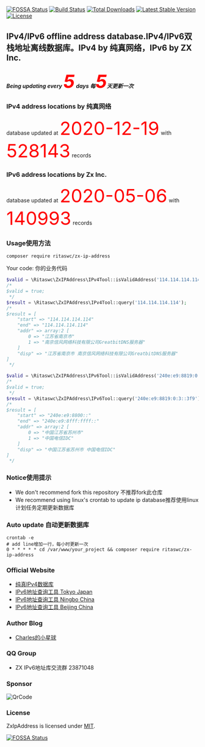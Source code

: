 [![FOSSA Status](https://app.fossa.com/api/projects/git%2Bgithub.com%2Fritaswc%2Fzx-ip-address.svg?type=shield)](https://app.fossa.com/projects/git%2Bgithub.com%2Fritaswc%2Fzx-ip-address?ref=badge_shield)
[![Build Status](https://www.travis-ci.org/ritaswc/zx-ip-address.svg?branch=master)](https://travis-ci.com/github/ritaswc/zx-ip-address)
<a href="https://packagist.org/packages/ritaswc/zx-ip-address"><img src="https://img.shields.io/packagist/dt/ritaswc/zx-ip-address" alt="Total Downloads"></a>
<a href="https://packagist.org/packages/ritaswc/zx-ip-address"><img src="https://img.shields.io/packagist/v/ritaswc/zx-ip-address" alt="Latest Stable Version"></a>
<a href="https://packagist.org/packages/ritaswc/zx-ip-address"><img src="https://img.shields.io/packagist/l/ritaswc/zx-ip-address" alt="License"></a>


## IPv4/IPv6 offline address database.IPv4/IPv6双栈地址离线数据库。IPv4 by 纯真网络，IPv6 by ZX Inc.
##### Being updating every <font color=#FF0000 size=36>5</font> days 每<font color=#FF0000 size=36>5</font>天更新一次

### IPv4 address locations by 纯真网络
database updated at <font color=#FF0000 size=36>2020-12-19</font> with <font color=#FF0000 size=36>528143</font> records

### IPv6 address locations by Zx Inc.
database updated at <font color=#FF0000 size=36>2020-05-06</font> with <font color=#FF0000 size=36>140993</font> records

### Usage使用方法
```shell script
composer require ritaswc/zx-ip-address
```
Your code:  你的业务代码
```php
$valid = \Ritaswc\ZxIPAddress\IPv4Tool::isValidAddress('114.114.114.114');
/*
$valid = true;
 */
$result = \Ritaswc\ZxIPAddress\IPv4Tool::query('114.114.114.114');
/*
$result = [
    "start" => "114.114.114.114"
    "end" => "114.114.114.114"
    "addr" => array:2 [
        0 => "江苏省南京市"
        1 => "南京信风网络科技有限公司GreatbitDNS服务器"
    ]
    "disp" => "江苏省南京市 南京信风网络科技有限公司GreatbitDNS服务器"
]
 */
```

```php
$valid = \Ritaswc\ZxIPAddress\IPv6Tool::isValidAddress('240e:e9:8819:0:3::3f9');
/*
$valid = true;
 */
$result = \Ritaswc\ZxIPAddress\IPv6Tool::query('240e:e9:8819:0:3::3f9');
/*
$result = [
    "start" => "240e:e9:8800::"
    "end" => "240e:e9:8fff:ffff::"
    "addr" => array:2 [
        0 => "中国江苏省苏州市"
        1 => "中国电信IDC"
    ]
    "disp" => "中国江苏省苏州市 中国电信IDC"
]
 */
```

### Notice使用提示
- We don't recommend fork this repository 不推荐fork此仓库
- We recommend using linux's crontab to update ip database推荐使用linux计划任务定期更新数据库

### Auto update 自动更新数据库
```shell
crontab -e
# add line增加一行，每小时更新一次
0 * * * * * cd /var/www/your_project && composer require ritaswc/zx-ip-address
```



### Official Website
- [纯真IPv4数据库](https://www.cz88.net/)
- [IPv6地址查询工具 Tokyo Japan](http://ip.zxinc.org)
- [IPv6地址查询工具 Ningbo China](https://ip.shanshan-business.com)
- [IPv6地址查询工具 Beijing China](https://ip.yinghualuo.cn)

### Author Blog
- [Charles的小星球](https://blog.yinghualuo.cn)

### QQ Group
- ZX IPv6地址库交流群   23871048

### Sponsor
![QrCode](https://blog.yinghualuo.cn/blog/2020/11/sponsor.png)

### License
ZxIpAddress is licensed under [MIT](https://github.com/ritaswc/zx_ip_address/blob/master/LICENSE).

[![FOSSA Status](https://app.fossa.com/api/projects/git%2Bgithub.com%2Fritaswc%2Fzx-ip-address.svg?type=large)](https://app.fossa.com/projects/git%2Bgithub.com%2Fritaswc%2Fzx-ip-address?ref=badge_large)
